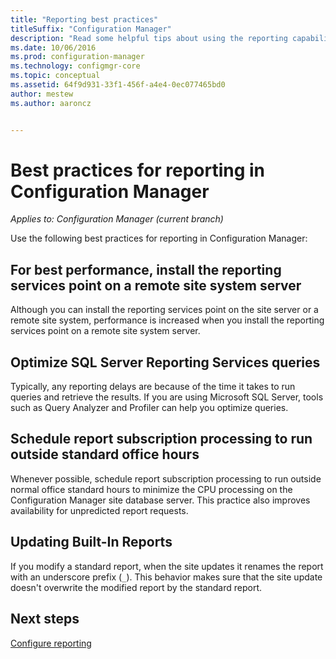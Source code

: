 ```yaml
---
title: "Reporting best practices"
titleSuffix: "Configuration Manager"
description: "Read some helpful tips about using the reporting capability of Configuration Manager."
ms.date: 10/06/2016
ms.prod: configuration-manager
ms.technology: configmgr-core
ms.topic: conceptual
ms.assetid: 64f9d931-33f1-456f-a4e4-0ec077465bd0
author: mestew
ms.author: aaroncz


---
```

# Best practices for reporting in Configuration Manager

*Applies to: Configuration Manager (current branch)*

Use the following best practices for reporting in Configuration Manager:  

## For best performance, install the reporting services point on a remote site system server  
Although you can install the reporting services point on the site server or a remote site system, performance is increased when you install the reporting services point on a remote site system server.  

## Optimize SQL Server Reporting Services queries  
Typically, any reporting delays are because of the time it takes to run queries and retrieve the results. If you are using Microsoft SQL Server, tools such as Query Analyzer and Profiler can help you optimize queries.  

## Schedule report subscription processing to run outside standard office hours  
Whenever possible, schedule report subscription processing to run outside normal office standard hours to minimize the CPU processing on the Configuration Manager site database server. This practice also improves availability for unpredicted report requests.  

## Updating Built-In Reports
If you modify a standard report, when the site updates it renames the report with an underscore prefix (`_`). This behavior makes sure that the site update doesn't overwrite the modified report by the standard report.

## Next steps
[Configure reporting](configuring-reporting.md)
